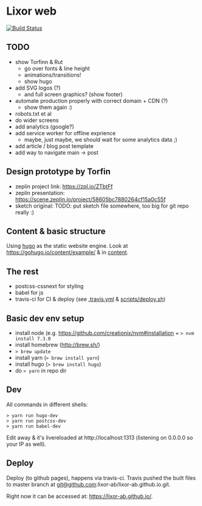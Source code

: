 # Lixor web

[![Build Status](https://travis-ci.org/lixor-ab/lixor-web.svg?branch=master)](https://travis-ci.org/lixor-ab/lixor-web)

## TODO
* show Torfinn & Rut
    * go over fonts & line height
    * animations/transitions!
    * show hugo
* add SVG logos (?)
    * and full screen graphics? (show footer)
* automate production properly with correct domain + CDN (?)
    * show them again :)
* robots.txt et al
* do wider screens
* add analytics (google?)
* add service worker for offline exprience
   * maybe, just maybe, we should wait for some analytics data ;)
* add article / blog post template
* add way to navigate main -> post


## Design prototype by Torfin
* zeplin project link: https://zpl.io/ZTbtFf
* zeplin presentation: https://scene.zeplin.io/project/58605bc7880264cf15a0c55f
* sketch original: TODO: put sketch file somewhere, too big for git repo really :)


## Content & basic structure
Using [hugo](https://gohugo.io/) as the static website engine. Look at
https://gohugo.io/content/example/ & in [content](content).


## The rest
* postcss-cssnext for styling
* babel for js
* travis-ci for CI & deploy (see [.travis.yml](.travis.yml) & [scripts/deploy.sh](scripts/deploy.sh))


## Basic dev env setup
* install node (e.g. https://github.com/creationix/nvm#installation + `> nvm install 7.3.0`
* install homebrew (http://brew.sh/)
* `> brew update`
* install yarn (`> brew install yarn`)
* install hugo (`> brew install hugo`)
* do `> yarn` in repo dir


## Dev

All commands in different shells:

    > yarn run hugo-dev
    > yarn run postcss-dev
    > yarn run babel-dev

Edit away & it's livereloaded at http://localhost:1313 (listening on 0.0.0.0 so your IP as well).


## Deploy
Deploy (to github pages), happens via travis-ci. Travis pushed the built files to master branch
at git@github.com:lixor-ab/lixor-ab.github.io.git.

Right now it can be accessed at: https://lixor-ab.github.io/.


